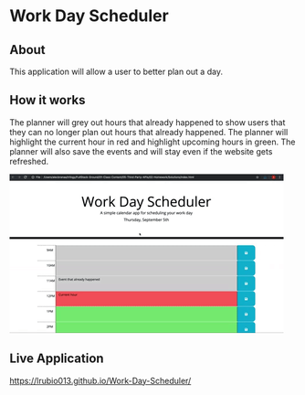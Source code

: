 # Work Day Scheduler

## About
This application will allow a user to better plan out a day.

##  How it works
The planner will grey out hours that already happened to show users that they can no longer plan out hours that already happened. 
The planner will highlight the current hour in red and highlight upcoming hours in green. The planner will also save the events and will stay even if the website gets refreshed.


<img src= assets/images/05-third-party-apis-homework-demo.gif>

## Live Application
https://lrubio013.github.io/Work-Day-Scheduler/
